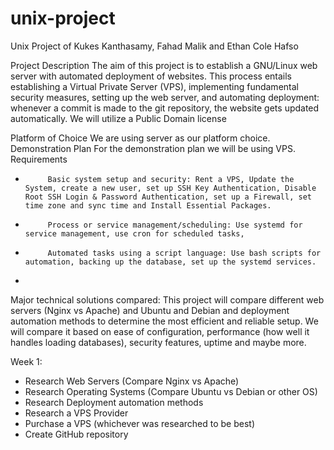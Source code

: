 # unix-project
Unix Project of Kukes Kanthasamy, Fahad Malik and Ethan Cole Hafso


Project Description
The aim of this project is to establish a GNU/Linux web server with automated deployment of websites. This process entails establishing a Virtual Private Server (VPS), implementing fundamental security measures, setting up the web server, and automating deployment: whenever a commit is made to the git repository, the website gets updated automatically. We will utilize a Public Domain license

 
Platform of Choice
We are using server as our platform choice.
Demonstration Plan
For the demonstration plan we will be using VPS.
Requirements
-          Basic system setup and security: Rent a VPS, Update the System, create a new user, set up SSH Key Authentication, Disable Root SSH Login & Password Authentication, set up a Firewall, set time zone and sync time and Install Essential Packages.
-          Process or service management/scheduling: Use systemd for service management, use cron for scheduled tasks,  	
-          Automated tasks using a script language: Use bash scripts for automation, backing up the database, set up the systemd services.

-      
Major technical solutions compared:
This project will compare different web servers (Nginx vs Apache) and Ubuntu and Debian and deployment automation methods to determine the most efficient and reliable setup. 
We will compare it based on ease of configuration, performance (how well it handles loading databases), security features, uptime and maybe more. 

Week 1:  
- Research Web Servers (Compare Nginx vs Apache) 
- Research Operating Systems (Compare Ubuntu vs Debian or other OS) 
- Research Deployment automation methods 
- Research a VPS Provider 
- Purchase a VPS (whichever was researched to be best) 
- Create GitHub repository 




